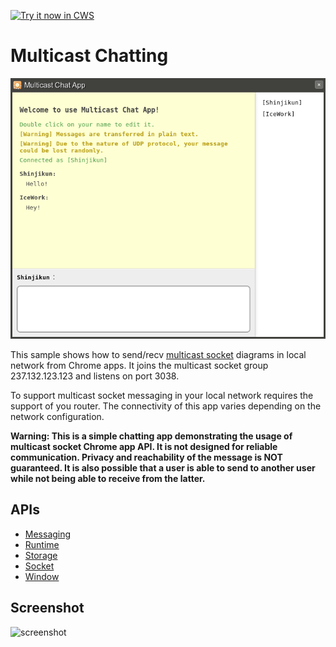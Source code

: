 <a target="_blank" href="https://chrome.google.com/webstore/detail/bnheobjndkaipbloffigkiddhcbblihl">![Try it now in CWS](https://raw.github.com/GoogleChrome/chrome-app-samples/master/tryitnowbutton.png "Click here to install this sample from the Chrome Web Store")</a>


# Multicast Chatting

![snapshot](snapshot.png "Snapshot of the app")

This sample shows how to send/recv [multicast socket](http://en.wikipedia.org/wiki/Multicast) diagrams in local network from Chrome apps. It joins the multicast socket group 237.132.123.123 and listens on port 3038.

To support multicast socket messaging in your local network requires the support of you router. The connectivity of this app varies depending on the network configuration.

__Warning: This is a simple chatting app demonstrating the usage of multicast socket Chrome app API. It is not designed for reliable communication. Privacy and reachability of the message is NOT guaranteed. It is also possible that a user is able to send to another user while not being able to receive from the latter.__
## APIs
* [Messaging](https://developer.chrome.com/trunk/apps/runtime.html)
* [Runtime](http://developer.chrome.com/trunk/apps/app.runtime.html)
* [Storage](http://developer.chrome.com/trunk/apps/storage.html)
* [Socket](http://developer.chrome.com/trunk/apps/socket.html)
* [Window](http://developer.chrome.com/trunk/apps/app.window.html)
     
## Screenshot
![screenshot](https://raw.github.com/GoogleChrome/chrome-app-samples/master/multicast/assets/screenshot_1280_800.png)

